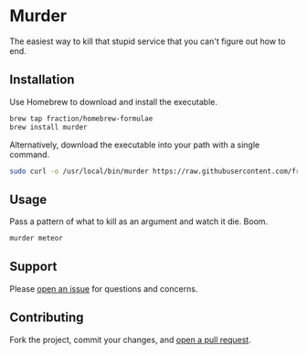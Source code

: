 Murder
====

The easiest way to kill that stupid service that you can't figure out how to end.

## Installation

Use Homebrew to download and install the executable.

```sh
brew tap fraction/homebrew-formulae
brew install murder
```

Alternatively, download the executable into your path with a single command.

```sh
sudo curl -o /usr/local/bin/murder https://raw.githubusercontent.com/fraction/murder/master/murder
```

## Usage

Pass a pattern of what to kill as an argument and watch it die. Boom.

```sh
murder meteor
```

## Support

Please [open an issue](https://github.com/fraction/murder/issues/new) for questions and concerns.

## Contributing

Fork the project, commit your changes, and [open a pull request](https://github.com/fraction/murder/compare/).
